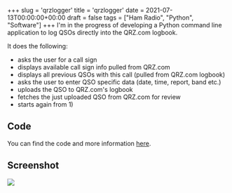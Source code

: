 +++
slug = 'qrzlogger'
title = 'qrzlogger'
date = 2021-07-13T00:00:00+00:00
draft = false
tags = ["Ham Radio", "Python", "Software"]
+++
I'm in the progress of developing a Python command line application to log QSOs directly into the QRZ.com logbook.

It does the following:

  * asks the user for a call sign
  * displays available call sign info pulled from QRZ.com
  * displays all previous QSOs with this call (pulled from QRZ.com logbook)
  * asks the user to enter QSO specific data (date, time, report, band etc.)
  * uploads the QSO to QRZ.com's logbook
  * fetches the just uploaded QSO from QRZ.com for review
  * starts again from 1)

## Code

You can find the code and more information [here](/files/qrzlogger.tar.gz).

## Screenshot


![](/img/qrzlogger-1.jpg)
